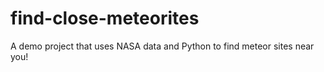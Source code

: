 # find-close-meteorites
A demo project that uses NASA data and Python to find meteor sites near you! 
